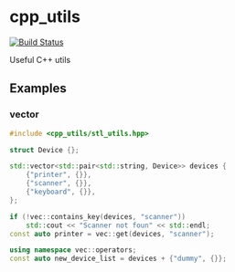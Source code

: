 # cpp_utils

[![Build Status](https://travis-ci.org/yisonPylkita/cpp_utils.svg?branch=master)](https://travis-ci.org/yisonPylkita/cpp_utils)

Useful C++ utils

## Examples

### vector

```cpp
#include <cpp_utils/stl_utils.hpp>

struct Device {};

std::vector<std::pair<std::string, Device>> devices {
    {"printer", {}},
    {"scanner", {}},
    {"keyboard", {}},
};

if (!vec::contains_key(devices, "scanner"))
    std::cout << "Scanner not foun" << std::endl;
const auto printer = vec::get(devices, "scanner");

using namespace vec::operators;
const auto new_device_list = devices + {"dummy", {}};
```
